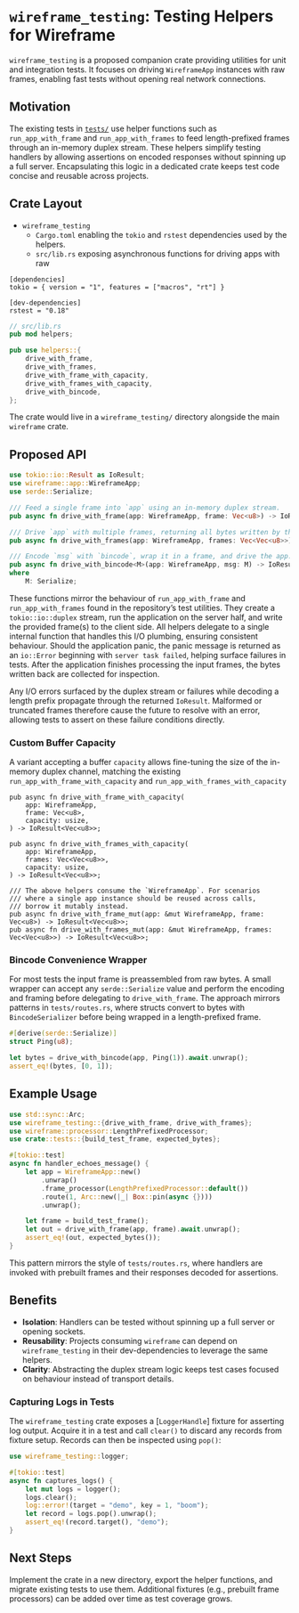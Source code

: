 # `wireframe_testing`: Testing Helpers for Wireframe

`wireframe_testing` is a proposed companion crate providing utilities for unit
and integration tests. It focuses on driving `WireframeApp` instances with raw
frames, enabling fast tests without opening real network connections.

## Motivation

The existing tests in [`tests/`](../tests) use helper functions such as
`run_app_with_frame` and `run_app_with_frames` to feed length-prefixed frames
through an in-memory duplex stream. These helpers simplify testing handlers by
allowing assertions on encoded responses without spinning up a full server.
Encapsulating this logic in a dedicated crate keeps test code concise and
reusable across projects.

## Crate Layout

- `wireframe_testing`
  - `Cargo.toml` enabling the `tokio` and `rstest` dependencies used by the
    helpers.
  - `src/lib.rs` exposing asynchronous functions for driving apps with raw

```frames.
[dependencies]
tokio = { version = "1", features = ["macros", "rt"] }

[dev-dependencies]
rstest = "0.18"
```

```rust
// src/lib.rs
pub mod helpers;

pub use helpers::{
    drive_with_frame,
    drive_with_frames,
    drive_with_frame_with_capacity,
    drive_with_frames_with_capacity,
    drive_with_bincode,
};
```

The crate would live in a `wireframe_testing/` directory alongside the main
`wireframe` crate.

## Proposed API

```rust
use tokio::io::Result as IoResult;
use wireframe::app::WireframeApp;
use serde::Serialize;

/// Feed a single frame into `app` using an in-memory duplex stream.
pub async fn drive_with_frame(app: WireframeApp, frame: Vec<u8>) -> IoResult<Vec<u8>>;

/// Drive `app` with multiple frames, returning all bytes written by the app.
pub async fn drive_with_frames(app: WireframeApp, frames: Vec<Vec<u8>>) -> IoResult<Vec<u8>>;

/// Encode `msg` with `bincode`, wrap it in a frame, and drive the app.
pub async fn drive_with_bincode<M>(app: WireframeApp, msg: M) -> IoResult<Vec<u8>>
where
    M: Serialize;
```

These functions mirror the behaviour of `run_app_with_frame` and
`run_app_with_frames` found in the repository’s test utilities. They create a
`tokio::io::duplex` stream, run the application on the server half, and write
the provided frame(s) to the client side. All helpers delegate to a single
internal function that handles this I/O plumbing, ensuring consistent
behaviour. Should the application panic, the panic message is returned as an
`io::Error` beginning with `server task failed`, helping surface failures in
tests. After the application finishes processing the input frames, the bytes
written back are collected for inspection.

Any I/O errors surfaced by the duplex stream or failures while decoding a
length prefix propagate through the returned `IoResult`. Malformed or truncated
frames therefore cause the future to resolve with an error, allowing tests to
assert on these failure conditions directly.

### Custom Buffer Capacity

A variant accepting a buffer `capacity` allows fine-tuning the size of the
in-memory duplex channel, matching the existing
`run_app_with_frame_with_capacity` and `run_app_with_frames_with_capacity`

```helpers.
pub async fn drive_with_frame_with_capacity(
    app: WireframeApp,
    frame: Vec<u8>,
    capacity: usize,
) -> IoResult<Vec<u8>>;

pub async fn drive_with_frames_with_capacity(
    app: WireframeApp,
    frames: Vec<Vec<u8>>,
    capacity: usize,
) -> IoResult<Vec<u8>>;

/// The above helpers consume the `WireframeApp`. For scenarios
/// where a single app instance should be reused across calls,
/// borrow it mutably instead.
pub async fn drive_with_frame_mut(app: &mut WireframeApp, frame: Vec<u8>) -> IoResult<Vec<u8>>;
pub async fn drive_with_frames_mut(app: &mut WireframeApp, frames: Vec<Vec<u8>>) -> IoResult<Vec<u8>>;
```

### Bincode Convenience Wrapper

For most tests the input frame is preassembled from raw bytes. A small wrapper
can accept any `serde::Serialize` value and perform the encoding and framing
before delegating to `drive_with_frame`. The approach mirrors patterns in
`tests/routes.rs`, where structs convert to bytes with `BincodeSerializer`
before being wrapped in a length-prefixed frame.

```rust
#[derive(serde::Serialize)]
struct Ping(u8);

let bytes = drive_with_bincode(app, Ping(1)).await.unwrap();
assert_eq!(bytes, [0, 1]);
```

## Example Usage

```rust
use std::sync::Arc;
use wireframe_testing::{drive_with_frame, drive_with_frames};
use wireframe::processor::LengthPrefixedProcessor;
use crate::tests::{build_test_frame, expected_bytes};

#[tokio::test]
async fn handler_echoes_message() {
    let app = WireframeApp::new()
        .unwrap()
        .frame_processor(LengthPrefixedProcessor::default())
        .route(1, Arc::new(|_| Box::pin(async {})))
        .unwrap();

    let frame = build_test_frame();
    let out = drive_with_frame(app, frame).await.unwrap();
    assert_eq!(out, expected_bytes());
}
```

This pattern mirrors the style of `tests/routes.rs`, where handlers are invoked
with prebuilt frames and their responses decoded for assertions.

## Benefits

- **Isolation**: Handlers can be tested without spinning up a full server or
  opening sockets.
- **Reusability**: Projects consuming `wireframe` can depend on
  `wireframe_testing` in their dev-dependencies to leverage the same helpers.
- **Clarity**: Abstracting the duplex stream logic keeps test cases focused on
  behaviour instead of transport details.

### Capturing Logs in Tests

The `wireframe_testing` crate exposes a [`LoggerHandle`] fixture for asserting
log output. Acquire it in a test and call `clear()` to discard any records from
fixture setup. Records can then be inspected using `pop()`:

```rust
use wireframe_testing::logger;

#[tokio::test]
async fn captures_logs() {
    let mut logs = logger();
    logs.clear();
    log::error!(target = "demo", key = 1, "boom");
    let record = logs.pop().unwrap();
    assert_eq!(record.target(), "demo");
}
```

## Next Steps

Implement the crate in a new directory, export the helper functions, and
migrate existing tests to use them. Additional fixtures (e.g., prebuilt frame
processors) can be added over time as test coverage grows.

